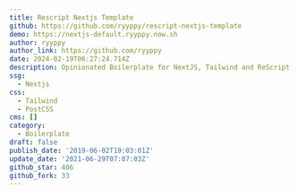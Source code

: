 ```yaml
---
title: Rescript Nextjs Template
github: https://github.com/ryyppy/rescript-nextjs-template
demo: https://nextjs-default.ryyppy.now.sh
author: ryyppy
author_link: https://github.com/ryyppy
date: 2024-02-19T06:27:24.714Z
description: Opinionated Boilerplate for NextJS, Tailwind and ReScript
ssg:
  - Nextjs
css:
  - Tailwind
  - PostCSS
cms: []
category:
  - Boilerplate
draft: false
publish_date: '2019-06-02T19:03:01Z'
update_date: '2021-06-29T07:07:03Z'
github_star: 406
github_fork: 33
---
```

